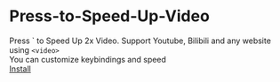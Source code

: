 # Press-to-Speed-Up-Video
Press \` to Speed Up 2x Video. Support Youtube, Bilibili and any website using `<video>`  
You can customize keybindings and speed  
[Install](https://greasyfork.org/zh-CN/scripts/465207-press-to-speed-up-video)  
